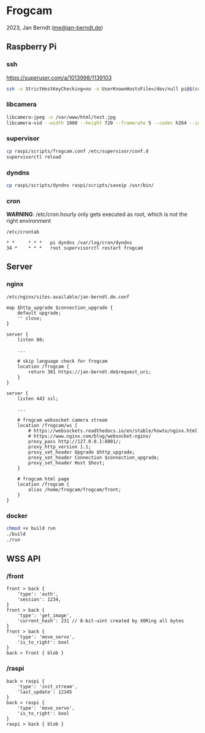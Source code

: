 # Frogcam

2023, Jan Berndt (me@jan-berndt.de)

## Raspberry Pi

### ssh

https://superuser.com/a/1013998/1139103

```bash
ssh -o StrictHostKeyChecking=no -o UserKnownHostsFile=/dev/null pi@$(curl -s $DYNDNS_IP)
```

### libcamera

```bash
libcamera-jpeg -o /var/www/html/test.jpg
libcamera-vid --width 1080 --height 720 --framerate 5 --codec h264 --inline --listen -o tcp://0.0.0.0:8000
```

### supervisor

```bash
cp raspi/scripts/frogcam.conf /etc/supervisor/conf.d
supervisorctl reload
```

### dyndns

```bash
cp raspi/scripts/dyndns raspi/scripts/saveip /usr/bin/
```

### cron

**WARNING**: /etc/cron.hourly only gets executed as root, which is not the right environment

`/etc/crontab`

```
* *     * * *   pi dyndns /var/log/cron/dyndns
34 *    * * *   root supervisorctl restart frogcam
```

## Server

### nginx

`/etc/nginx/sites-available/jan-berndt.de.conf`

```
map $http_upgrade $connection_upgrade {
	default upgrade;
	'' close;
}

server {
	listen 80;

	...

	# skip language check for frogcam
	location /frogcam {
		return 301 https://jan-berndt.de$request_uri;
	}
}

server {
	listen 443 ssl;

	...

	# frogcam websocket camera stream
	location /frogcam/ws {
		# https://websockets.readthedocs.io/en/stable/howto/nginx.html
		# https://www.nginx.com/blog/websocket-nginx/
		proxy_pass http://127.0.0.1:8001/;
		proxy_http_version 1.1;
		proxy_set_header Upgrade $http_upgrade;
		proxy_set_header Connection $connection_upgrade;
		proxy_set_header Host $host;
	}

	# frogcam html page
	location /frogcam {
		alias /home/frogcam/frogcam/front;
	}
}
```

### docker

```bash
chmod +x build run
./build
./run
```

## WSS API

### /front

```
front > back {
	'type': 'auth',
	'session': 1234,
}
front > back {
	'type': 'get_image',
	'current_hash': 231 // 8-bit-uint created by XORing all bytes
}
front > back {
	'type': 'move_servo',
	'is_to_right': bool
}
back > front { blob }
```

### /raspi

```
back > raspi {
	'type': 'init_stream',
	'last_update': 12345
}
back > raspi {
	'type': 'move_servo',
	'is_to_right': bool
}
raspi > back { blob }
```
